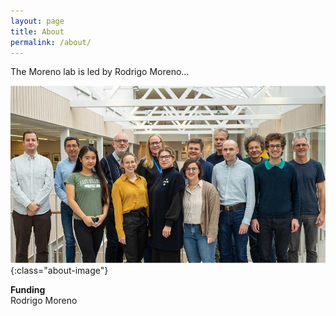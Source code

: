 ```yaml
---
layout: page
title: About
permalink: /about/
---
```



The Moreno lab is led by Rodrigo Moreno...

![Group photo](/assets/about/group.jpg){:class="about-image"}

**Funding**  
Rodrigo Moreno